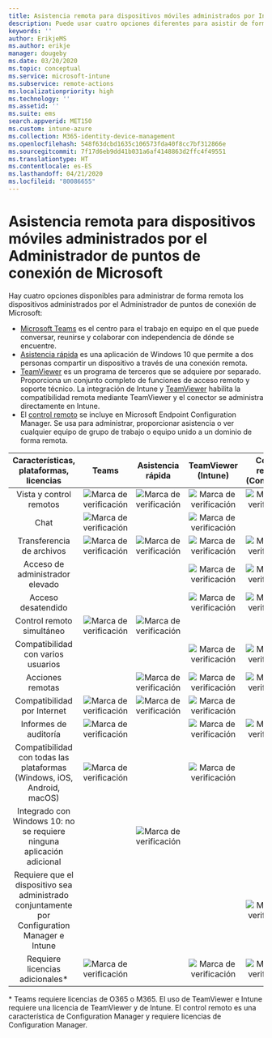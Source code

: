 ```yaml
---
title: Asistencia remota para dispositivos móviles administrados por Intune
description: Puede usar cuatro opciones diferentes para asistir de forma remota a los usuarios acerca de sus dispositivos móviles.
keywords: ''
author: ErikjeMS
ms.author: erikje
manager: dougeby
ms.date: 03/20/2020
ms.topic: conceptual
ms.service: microsoft-intune
ms.subservice: remote-actions
ms.localizationpriority: high
ms.technology: ''
ms.assetid: ''
ms.suite: ems
search.appverid: MET150
ms.custom: intune-azure
ms.collection: M365-identity-device-management
ms.openlocfilehash: 548f63dcbd1635c106573fda40f8cc7bf312866e
ms.sourcegitcommit: 7f17d6eb9dd41b031a6af4148863d2ffc4f49551
ms.translationtype: HT
ms.contentlocale: es-ES
ms.lasthandoff: 04/21/2020
ms.locfileid: "80086655"
---
```

# <a name="remotely-assist-mobile-devices-managed-by-microsoft-endpoint-manager"></a>Asistencia remota para dispositivos móviles administrados por el Administrador de puntos de conexión de Microsoft

Hay cuatro opciones disponibles para administrar de forma remota los dispositivos administrados por el Administrador de puntos de conexión de Microsoft:

- [Microsoft Teams](https://products.office.com/microsoft-teams/) es el centro para el trabajo en equipo en el que puede conversar, reunirse y colaborar con independencia de dónde se encuentre.
- [Asistencia rápida](https://support.microsoft.com/help/4027243/windows-10-solve-pc-problems-with-quick-assist) es una aplicación de Windows 10 que permite a dos personas compartir un dispositivo a través de una conexión remota.
- [TeamViewer](https://www.teamviewer.com/) es un programa de terceros que se adquiere por separado. Proporciona un conjunto completo de funciones de acceso remoto y soporte técnico. La integración de Intune y [TeamViewer](teamviewer-support.md) habilita la compatibilidad remota mediante TeamViewer y el conector se administra directamente en Intune.
- El [control remoto](https://docs.microsoft.com/configmgr/core/clients/manage/remote-control/introduction-to-remote-control) se incluye en Microsoft Endpoint Configuration Manager. Se usa para administrar, proporcionar asistencia o ver cualquier equipo de grupo de trabajo o equipo unido a un dominio de forma remota.

| Características, plataformas, licencias | **Teams** | Asistencia rápida | TeamViewer (Intune) | Control remoto (ConfigMgr) |
|:---:|:---:|:---:|:---:|:---:|
| Vista y control remotos |![Marca de verificación](../enrollment/media/enrollment-method-capab/checkmark.png)|![Marca de verificación](../enrollment/media/enrollment-method-capab/checkmark.png)|![Marca de verificación](../enrollment/media/enrollment-method-capab/checkmark.png)|![Marca de verificación](../enrollment/media/enrollment-method-capab/checkmark.png)|
| Chat |![Marca de verificación](../enrollment/media/enrollment-method-capab/checkmark.png)||![Marca de verificación](../enrollment/media/enrollment-method-capab/checkmark.png)||
| Transferencia de archivos |![Marca de verificación](../enrollment/media/enrollment-method-capab/checkmark.png)|![Marca de verificación](../enrollment/media/enrollment-method-capab/checkmark.png)|![Marca de verificación](../enrollment/media/enrollment-method-capab/checkmark.png)|![Marca de verificación](../enrollment/media/enrollment-method-capab/checkmark.png)|
| Acceso de administrador elevado |||![Marca de verificación](../enrollment/media/enrollment-method-capab/checkmark.png)|![Marca de verificación](../enrollment/media/enrollment-method-capab/checkmark.png)|
| Acceso desatendido |||![Marca de verificación](../enrollment/media/enrollment-method-capab/checkmark.png)|![Marca de verificación](../enrollment/media/enrollment-method-capab/checkmark.png)|
| Control remoto simultáneo |![Marca de verificación](../enrollment/media/enrollment-method-capab/checkmark.png)|![Marca de verificación](../enrollment/media/enrollment-method-capab/checkmark.png)|||
| Compatibilidad con varios usuarios |||![Marca de verificación](../enrollment/media/enrollment-method-capab/checkmark.png)|![Marca de verificación](../enrollment/media/enrollment-method-capab/checkmark.png)|
| Acciones remotas ||![Marca de verificación](../enrollment/media/enrollment-method-capab/checkmark.png)|![Marca de verificación](../enrollment/media/enrollment-method-capab/checkmark.png)|![Marca de verificación](../enrollment/media/enrollment-method-capab/checkmark.png)|
| Compatibilidad por Internet |![Marca de verificación](../enrollment/media/enrollment-method-capab/checkmark.png)|![Marca de verificación](../enrollment/media/enrollment-method-capab/checkmark.png)|![Marca de verificación](../enrollment/media/enrollment-method-capab/checkmark.png)||
| Informes de auditoría |![Marca de verificación](../enrollment/media/enrollment-method-capab/checkmark.png)||![Marca de verificación](../enrollment/media/enrollment-method-capab/checkmark.png)|![Marca de verificación](../enrollment/media/enrollment-method-capab/checkmark.png)|
| Compatibilidad con todas las plataformas (Windows, iOS, Android, macOS) |![Marca de verificación](../enrollment/media/enrollment-method-capab/checkmark.png)||![Marca de verificación](../enrollment/media/enrollment-method-capab/checkmark.png)||
| Integrado con Windows 10: no se requiere ninguna aplicación adicional ||![Marca de verificación](../enrollment/media/enrollment-method-capab/checkmark.png)|||
| Requiere que el dispositivo sea administrado conjuntamente por Configuration Manager e Intune ||||![Marca de verificación](../enrollment/media/enrollment-method-capab/checkmark.png)|
| Requiere licencias adicionales\* |![Marca de verificación](../enrollment/media/enrollment-method-capab/checkmark.png)||![Marca de verificación](../enrollment/media/enrollment-method-capab/checkmark.png)|![Marca de verificación](../enrollment/media/enrollment-method-capab/checkmark.png)|

\* Teams requiere licencias de O365 o M365. El uso de TeamViewer e Intune requiere una licencia de TeamViewer y de Intune. El control remoto es una característica de Configuration Manager y requiere licencias de Configuration Manager.

